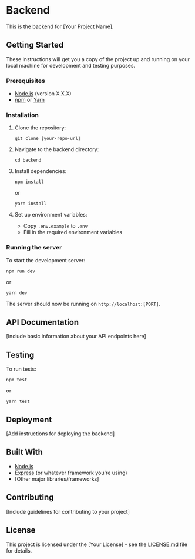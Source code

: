 # Backend

This is the backend for [Your Project Name].

## Getting Started

These instructions will get you a copy of the project up and running on your local machine for development and testing purposes.

### Prerequisites

- [Node.js](https://nodejs.org/) (version X.X.X)
- [npm](https://www.npmjs.com/) or [Yarn](https://yarnpkg.com/)

### Installation

1. Clone the repository:

   ```
   git clone [your-repo-url]
   ```

2. Navigate to the backend directory:

   ```
   cd backend
   ```

3. Install dependencies:

   ```
   npm install
   ```

   or

   ```
   yarn install
   ```

4. Set up environment variables:
   - Copy `.env.example` to `.env`
   - Fill in the required environment variables

### Running the server

To start the development server:

```
npm run dev
```

or

```
yarn dev
```

The server should now be running on `http://localhost:[PORT]`.

## API Documentation

[Include basic information about your API endpoints here]

## Testing

To run tests:

```
npm test
```

or

```
yarn test
```

## Deployment

[Add instructions for deploying the backend]

## Built With

- [Node.js](https://nodejs.org/)
- [Express](https://expressjs.com/) (or whatever framework you're using)
- [Other major libraries/frameworks]

## Contributing

[Include guidelines for contributing to your project]

## License

This project is licensed under the [Your License] - see the [LICENSE.md](LICENSE.md) file for details.
